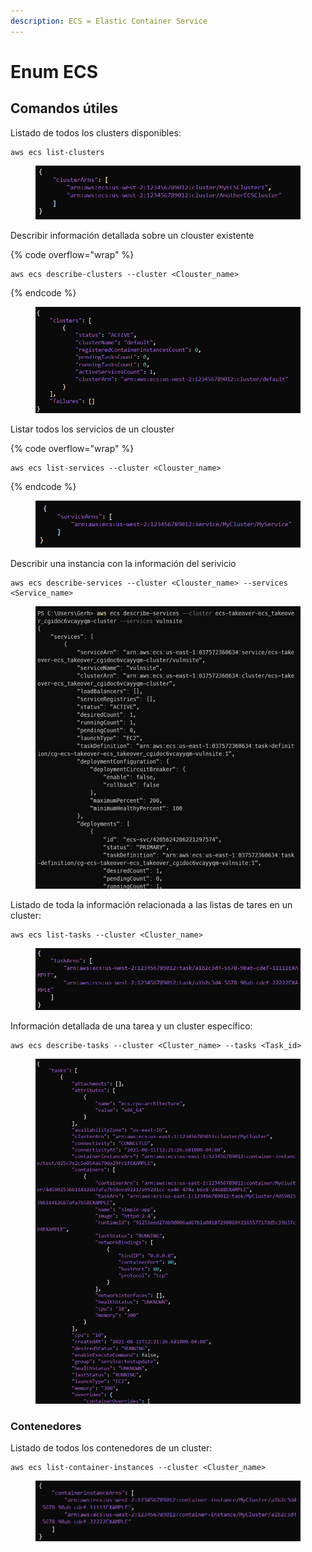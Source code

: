 ```yaml
---
description: ECS = Elastic Container Service
---
```


# Enum ECS

## Comandos útiles

Listado de todos los clusters disponibles:

```
aws ecs list-clusters
```

<figure><img src="../../.gitbook/assets/image (75).png" alt=""><figcaption></figcaption></figure>

Describir información detallada sobre un clouster existente

{% code overflow="wrap" %}
```
aws ecs describe-clusters --cluster <Clouster_name>
```
{% endcode %}

<figure><img src="../../.gitbook/assets/image (62).png" alt=""><figcaption></figcaption></figure>

Listar todos los servicios de un clouster

{% code overflow="wrap" %}
```
aws ecs list-services --cluster <Clouster_name>
```
{% endcode %}

<figure><img src="../../.gitbook/assets/image (63).png" alt=""><figcaption></figcaption></figure>

Describir una instancia con la información del serivicio

```
aws ecs describe-services --cluster <Clouster_name> --services <Service_name>
```

<figure><img src="../../.gitbook/assets/image (70).png" alt=""><figcaption></figcaption></figure>

Listado de toda la información relacionada a las listas de tares en un cluster:

```
aws ecs list-tasks --cluster <Cluster_name>
```

<figure><img src="../../.gitbook/assets/image (60).png" alt=""><figcaption></figcaption></figure>

Información detallada de una tarea y un cluster específico:

```
aws ecs describe-tasks --cluster <Cluster_name> --tasks <Task_id>
```

<figure><img src="../../.gitbook/assets/image (68).png" alt=""><figcaption></figcaption></figure>

### Contenedores

Listado de todos los contenedores de un cluster:

```
aws ecs list-container-instances --cluster <Cluster_name>
```

<figure><img src="../../.gitbook/assets/image (71).png" alt=""><figcaption></figcaption></figure>

